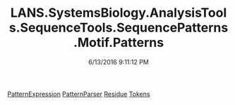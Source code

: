 ﻿---
title: LANS.SystemsBiology.AnalysisTools.SequenceTools.SequencePatterns.Motif.Patterns
date: 6/13/2016 9:11:12 PM
---

[PatternExpression](T-LANS.SystemsBiology.AnalysisTools.SequenceTools.SequencePatterns.Motif.Patterns.PatternExpression.html)
[PatternParser](T-LANS.SystemsBiology.AnalysisTools.SequenceTools.SequencePatterns.Motif.Patterns.PatternParser.html)
[Residue](T-LANS.SystemsBiology.AnalysisTools.SequenceTools.SequencePatterns.Motif.Patterns.Residue.html)
[Tokens](T-LANS.SystemsBiology.AnalysisTools.SequenceTools.SequencePatterns.Motif.Patterns.Tokens.html)
